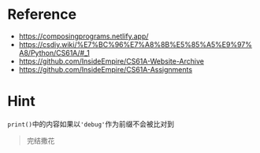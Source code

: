 # Reference
- https://composingprograms.netlify.app/
- https://csdiy.wiki/%E7%BC%96%E7%A8%8B%E5%85%A5%E9%97%A8/Python/CS61A/#_1
- https://github.com/InsideEmpire/CS61A-Website-Archive
- https://github.com/InsideEmpire/CS61A-Assignments

# Hint
`print()`中的内容如果以`'debug'`作为前缀不会被比对到

> 完结撒花